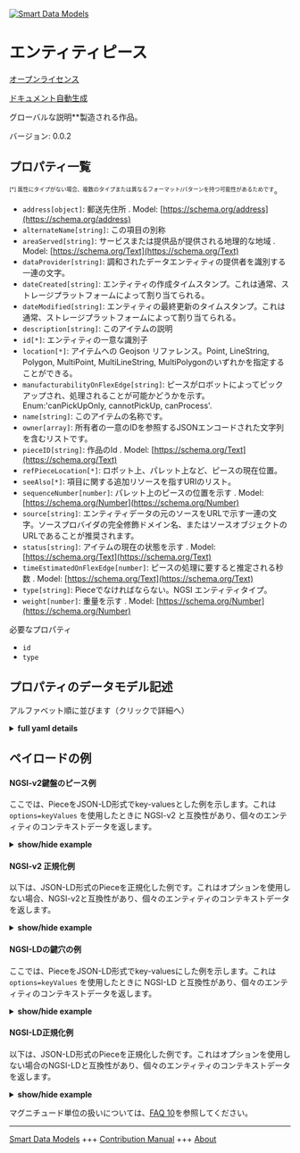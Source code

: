 <!-- 10-Header -->  
[![Smart Data Models](https://smartdatamodels.org/wp-content/uploads/2022/01/SmartDataModels_logo.png "Logo")](https://smartdatamodels.org)  
エンティティピース  
=========<!-- /10-Header -->  
<!-- 15-License -->  
[オープンライセンス](https://github.com/smart-data-models//dataModel.RoboticIndustrialActivities/blob/master/Piece/LICENSE.md)  
[ドキュメント自動生成](https://docs.google.com/presentation/d/e/2PACX-1vTs-Ng5dIAwkg91oTTUdt8ua7woBXhPnwavZ0FxgR8BsAI_Ek3C5q97Nd94HS8KhP-r_quD4H0fgyt3/pub?start=false&loop=false&delayms=3000#slide=id.gb715ace035_0_60)  
<!-- /15-License -->  
<!-- 20-Description -->  
グローバルな説明**製造される作品。  
バージョン: 0.0.2  
<!-- /20-Description -->  
<!-- 30-PropertiesList -->  

## プロパティ一覧  

<sup><sub>[*] 属性にタイプがない場合、複数のタイプまたは異なるフォーマット/パターンを持つ可能性があるためです</sub></sup>。  
- `address[object]`: 郵送先住所  . Model: [https://schema.org/address](https://schema.org/address)- `alternateName[string]`: この項目の別称  - `areaServed[string]`: サービスまたは提供品が提供される地理的な地域  . Model: [https://schema.org/Text](https://schema.org/Text)- `dataProvider[string]`: 調和されたデータエンティティの提供者を識別する一連の文字。  - `dateCreated[string]`: エンティティの作成タイムスタンプ。これは通常、ストレージプラットフォームによって割り当てられる。  - `dateModified[string]`: エンティティの最終更新のタイムスタンプ。これは通常、ストレージプラットフォームによって割り当てられる。  - `description[string]`: このアイテムの説明  - `id[*]`: エンティティの一意な識別子  - `location[*]`: アイテムへの Geojson リファレンス。Point, LineString, Polygon, MultiPoint, MultiLineString, MultiPolygonのいずれかを指定することができる。  - `manufacturabilityOnFlexEdge[string]`: ピースがロボットによってピックアップされ、処理されることが可能かどうかを示す。Enum:'canPickUpOnly, cannotPickUp, canProcess'.  - `name[string]`: このアイテムの名称です。  - `owner[array]`: 所有者の一意のIDを参照するJSONエンコードされた文字列を含むリストです。  - `pieceID[string]`: 作品のId  . Model: [https://schema.org/Text](https://schema.org/Text)- `refPieceLocation[*]`: ロボット上、パレット上など、ピースの現在位置。  - `seeAlso[*]`: 項目に関する追加リソースを指すURIのリスト。  - `sequenceNumber[number]`: パレット上のピースの位置を示す  . Model: [https://schema.org/Number](https://schema.org/Number)- `source[string]`: エンティティデータの元のソースをURLで示す一連の文字。ソースプロバイダの完全修飾ドメイン名、またはソースオブジェクトのURLであることが推奨されます。  - `status[string]`: アイテムの現在の状態を示す  . Model: [https://schema.org/Text](https://schema.org/Text)- `timeEstimatedOnFlexEdge[number]`: ピースの処理に要すると推定される秒数  . Model: [https://schema.org/Text](https://schema.org/Text)- `type[string]`: Pieceでなければならない。NGSI エンティティタイプ。  - `weight[number]`: 重量を示す  . Model: [https://schema.org/Number](https://schema.org/Number)<!-- /30-PropertiesList -->  
<!-- 35-RequiredProperties -->  
必要なプロパティ  
- `id`  - `type`  <!-- /35-RequiredProperties -->  
<!-- 40-RequiredProperties -->  
<!-- /40-RequiredProperties -->  
<!-- 50-DataModelHeader -->  
## プロパティのデータモデル記述  
アルファベット順に並びます（クリックで詳細へ）  
<!-- /50-DataModelHeader -->  
<!-- 60-ModelYaml -->  
<details><summary><strong>full yaml details</strong></summary>    
```yaml  
Piece:    
  description: 'A Piece to be manufactured.'    
  properties:    
    address:    
      description: 'The mailing address'    
      properties:    
        addressCountry:    
          description: 'Property. The country. For example, Spain. Model:''https://schema.org/addressCountry'''    
          type: string    
        addressLocality:    
          description: 'Property. The locality in which the street address is, and which is in the region. Model:''https://schema.org/addressLocality'''    
          type: string    
        addressRegion:    
          description: 'Property. The region in which the locality is, and which is in the country. Model:''https://schema.org/addressRegion'''    
          type: string    
        postOfficeBoxNumber:    
          description: 'Property. The post office box number for PO box addresses. For example, 03578. Model:''https://schema.org/postOfficeBoxNumber'''    
          type: string    
        postalCode:    
          description: 'Property. The postal code. For example, 24004. Model:''https://schema.org/https://schema.org/postalCode'''    
          type: string    
        streetAddress:    
          description: 'Property. The street address. Model:''https://schema.org/streetAddress'''    
          type: string    
      type: object    
      x-ngsi:    
        model: https://schema.org/address    
        type: Property    
    alternateName:    
      description: 'An alternative name for this item'    
      type: string    
      x-ngsi:    
        type: Property    
    areaServed:    
      description: 'The geographic area where a service or offered item is provided'    
      type: string    
      x-ngsi:    
        model: https://schema.org/Text    
        type: Property    
    dataProvider:    
      description: 'A sequence of characters identifying the provider of the harmonised data entity.'    
      type: string    
      x-ngsi:    
        type: Property    
    dateCreated:    
      description: 'Entity creation timestamp. This will usually be allocated by the storage platform.'    
      format: date-time    
      type: string    
      x-ngsi:    
        type: Property    
    dateModified:    
      description: 'Timestamp of the last modification of the entity. This will usually be allocated by the storage platform.'    
      format: date-time    
      type: string    
      x-ngsi:    
        type: Property    
    description:    
      description: 'A description of this item'    
      type: string    
      x-ngsi:    
        type: Property    
    id:    
      anyOf: &piece_-_properties_-_owner_-_items_-_anyof    
        - description: 'Property. Identifier format of any NGSI entity'    
          maxLength: 256    
          minLength: 1    
          pattern: ^[\w\-\.\{\}\$\+\*\[\]`|~^@!,:\\]+$    
          type: string    
        - description: 'Property. Identifier format of any NGSI entity'    
          format: uri    
          type: string    
      description: 'Unique identifier of the entity'    
      x-ngsi:    
        type: Property    
    location:    
      description: 'Geojson reference to the item. It can be Point, LineString, Polygon, MultiPoint, MultiLineString or MultiPolygon'    
      oneOf:    
        - description: 'GeoProperty. Geojson reference to the item. Point'    
          properties:    
            bbox:    
              items:    
                type: number    
              minItems: 4    
              type: array    
            coordinates:    
              items:    
                type: number    
              minItems: 2    
              type: array    
            type:    
              enum:    
                - Point    
              type: string    
          required:    
            - type    
            - coordinates    
          title: 'GeoJSON Point'    
          type: object    
        - description: 'GeoProperty. Geojson reference to the item. LineString'    
          properties:    
            bbox:    
              items:    
                type: number    
              minItems: 4    
              type: array    
            coordinates:    
              items:    
                items:    
                  type: number    
                minItems: 2    
                type: array    
              minItems: 2    
              type: array    
            type:    
              enum:    
                - LineString    
              type: string    
          required:    
            - type    
            - coordinates    
          title: 'GeoJSON LineString'    
          type: object    
        - description: 'GeoProperty. Geojson reference to the item. Polygon'    
          properties:    
            bbox:    
              items:    
                type: number    
              minItems: 4    
              type: array    
            coordinates:    
              items:    
                items:    
                  items:    
                    type: number    
                  minItems: 2    
                  type: array    
                minItems: 4    
                type: array    
              type: array    
            type:    
              enum:    
                - Polygon    
              type: string    
          required:    
            - type    
            - coordinates    
          title: 'GeoJSON Polygon'    
          type: object    
        - description: 'GeoProperty. Geojson reference to the item. MultiPoint'    
          properties:    
            bbox:    
              items:    
                type: number    
              minItems: 4    
              type: array    
            coordinates:    
              items:    
                items:    
                  type: number    
                minItems: 2    
                type: array    
              type: array    
            type:    
              enum:    
                - MultiPoint    
              type: string    
          required:    
            - type    
            - coordinates    
          title: 'GeoJSON MultiPoint'    
          type: object    
        - description: 'GeoProperty. Geojson reference to the item. MultiLineString'    
          properties:    
            bbox:    
              items:    
                type: number    
              minItems: 4    
              type: array    
            coordinates:    
              items:    
                items:    
                  items:    
                    type: number    
                  minItems: 2    
                  type: array    
                minItems: 2    
                type: array    
              type: array    
            type:    
              enum:    
                - MultiLineString    
              type: string    
          required:    
            - type    
            - coordinates    
          title: 'GeoJSON MultiLineString'    
          type: object    
        - description: 'GeoProperty. Geojson reference to the item. MultiLineString'    
          properties:    
            bbox:    
              items:    
                type: number    
              minItems: 4    
              type: array    
            coordinates:    
              items:    
                items:    
                  items:    
                    items:    
                      type: number    
                    minItems: 2    
                    type: array    
                  minItems: 4    
                  type: array    
                type: array    
              type: array    
            type:    
              enum:    
                - MultiPolygon    
              type: string    
          required:    
            - type    
            - coordinates    
          title: 'GeoJSON MultiPolygon'    
          type: object    
      x-ngsi:    
        type: GeoProperty    
    manufacturabilityOnFlexEdge:    
      description: 'Indicates if the Piece can be picked up by robot and be processed. Enum:''canPickUpOnly, cannotPickUp, canProcess'''    
      enum:    
        - canPickUpOnly    
        - cannotPickUp    
        - canProcess    
      type: string    
      x-ngsi:    
        type: Property    
    name:    
      description: 'The name of this item.'    
      type: string    
      x-ngsi:    
        type: Property    
    owner:    
      description: 'A List containing a JSON encoded sequence of characters referencing the unique Ids of the owner(s)'    
      items:    
        anyOf: *piece_-_properties_-_owner_-_items_-_anyof    
        description: 'Property. Unique identifier of the entity'    
      type: array    
      x-ngsi:    
        type: Property    
    pieceID:    
      description: 'The Id of the piece'    
      type: string    
      x-ngsi:    
        model: https://schema.org/Text    
        type: Property    
    refPieceLocation:    
      anyOf:    
        - description: 'Property. Identifier format of any NGSI entity'    
          maxLength: 256    
          minLength: 1    
          pattern: ^[\w\-\.\{\}\$\+\*\[\]`|~^@!,:\\]+$    
          type: string    
        - description: 'Property. Identifier format of any NGSI entity'    
          format: uri    
          type: string    
      description: 'Current location of a piece, on robot, on pallet, etc.'    
      x-ngsi:    
        type: Relationship    
    seeAlso:    
      description: 'list of uri pointing to additional resources about the item'    
      oneOf:    
        - items:    
            format: uri    
            type: string    
          minItems: 1    
          type: array    
        - format: uri    
          type: string    
      x-ngsi:    
        type: Property    
    sequenceNumber:    
      description: 'Indicates the position of the piece on a pallet'    
      type: number    
      x-ngsi:    
        model: https://schema.org/Number    
        type: Property    
    source:    
      description: 'A sequence of characters giving the original source of the entity data as a URL. Recommended to be the fully qualified domain name of the source provider, or the URL to the source object.'    
      type: string    
      x-ngsi:    
        type: Property    
    status:    
      description: 'Indicates the current status of the item'    
      enum:    
        - created    
        - inProcess    
        - finished    
      type: string    
      x-ngsi:    
        model: https://schema.org/Text    
        type: Property    
    timeEstimatedOnFlexEdge:    
      description: 'Number of seconds it is estimated to process the piece'    
      type: number    
      x-ngsi:    
        model: https://schema.org/Text    
        type: Property    
    type:    
      description: 'It has to be Piece. NGSI Entity type.'    
      enum:    
        - Piece    
      type: string    
      x-ngsi:    
        type: Property    
    weight:    
      description: 'Indicates the weight off the item'    
      type: number    
      x-ngsi:    
        model: https://schema.org/Number    
        type: Property    
  required:    
    - id    
    - type    
  type: object    
  x-derived-from: ""    
  x-disclaimer: 'Redistribution and use in source and binary forms, with or without modification, are permitted  provided that the license conditions are met. Copyleft (c) 2021 Contributors to Smart Data Models Program'    
  x-license-url: https://github.com/smart-data-models/dataModel.RoboticIndustrialActivities/blob/master/Piece/LICENSE.md    
  x-model-schema: https://smart-data-models.github.io/dataModel.RoboticIndustrialActivities/Pallet/schema.json    
  x-model-tags: ""    
  x-version: 0.0.2    
```  
</details>    
<!-- /60-ModelYaml -->  
<!-- 70-MiddleNotes -->  
<!-- /70-MiddleNotes -->  
<!-- 80-Examples -->  
## ペイロードの例  
#### NGSI-v2鍵盤のピース例  
ここでは、PieceをJSON-LD形式でkey-valuesとした例を示します。これは `options=keyValues` を使用したときに NGSI-v2 と互換性があり、個々のエンティティのコンテキストデータを返します。  
<details><summary><strong>show/hide example</strong></summary>    
```json  
{  
  "id": "Piece.0001",  
  "type": "Piece",  
  "pieceID": "0001",  
  "dateCreated": "2018-09-27T12:00:00Z",  
  "manufacturabilityOnFlexEdge" : "canPickUpOnly",  
  "timeEstimatedOnFlexEdge": 600,  
  "weight" : 37,  
  "sequenceNumber": 1,  
  "refPieceLocation": "Robot.DuoCutRobot",  
  "status": "created"  
}   
```  
</details>  
#### NGSI-v2 正規化例  
以下は、JSON-LD形式のPieceを正規化した例です。これはオプションを使用しない場合、NGSI-v2と互換性があり、個々のエンティティのコンテキストデータを返します。  
<details><summary><strong>show/hide example</strong></summary>    
```json  
{  
  "id": "urn:ngsi-ld:Piece:0001",  
  "type": "Piece",  
  "pieceID": {  
    "type": "Text",  
    "value": "0001"  
  },  
  "dateCreated": {  
    "type" : "DateTime",  
    "value": "2018-09-27T12:00:00Z"  
  },  
  "manufacturabilityOnFlexEdge":{  
      "type" : "Text",  
      "value": "CanPickUpOnly"  
  },  
  "timeEstimatedOnFlexEdge": {  
    "type" : "Number",  
    "value": "600"  
  },  
  "weight": {  
    "type" : "Number",  
    "value": 37  
  },  
  "weight": {  
    "type" : "sequenceNumber",  
    "value": 1  
  },  
  "refpieceLocation": {  
    "type" : "Text",  
    "value": "urn:ngsi-ld:Robot:DuoCutRobot"  
  },  
  "status": {  
    "type" : "Text",  
    "value": "Created"  
  }  
}   
```  
</details>  
#### NGSI-LDの鍵穴の例  
ここでは、PieceをJSON-LD形式でkey-valuesにした例を示します。これは `options=keyValues` を使用したときに NGSI-LD と互換性があり、個々のエンティティのコンテキストデータを返します。  
<details><summary><strong>show/hide example</strong></summary>    
```json  
{  
    "id": "urn:ngsi-ld:Piece:0001",  
    "type": "Piece",  
    "dateCreated": "2018-09-27T12:00:00Z",  
    "manufacturabilityOnFlexEdge": "canPickUpOnly",  
    "pieceID": "0001",  
    "refPieceLocation": "urn:ngsi-ld:Robot:DuoCutRobot",  
    "sequenceNumber": 1,  
    "status": "created",  
    "timeEstimatedOnFlexEdge": 600,  
    "weight": 37,  
    "@context": [  
        "https://raw.githubusercontent.com/smart-data-models/dataModel.RoboticIndustrialActivities/master/context.jsonld"  
    ]  
}  
```  
</details>  
#### NGSI-LD正規化例  
以下は、JSON-LD形式のPieceを正規化した例です。これはオプションを使用しない場合のNGSI-LDと互換性があり、個々のエンティティのコンテキストデータを返します。  
<details><summary><strong>show/hide example</strong></summary>    
```json  
{  
    "id": "urn:ngsi-ld:Piece:0001",  
    "type": "Piece",  
    "dateCreated": {  
        "type": "Property",  
        "value": {  
            "@type": "DateTime",  
            "@value": "2018-09-27T12:00:00Z"  
        }  
    },  
    "manufacturabilityOnFlexEdge": {  
        "type": "Property",  
        "value": "CanPickUpOnly"  
    },  
    "pieceID": {  
        "type": "Property",  
        "value": "0001"  
    },  
    "refPieceLocation": {  
        "type": "Relationship",  
        "object": "urn:ngsi-ld:Robot:DuoCutRobot"  
    },  
    "sequenceNumber": {  
        "type": "Property",  
        "value": 1  
    },  
    "status": {  
        "type": "Property",  
        "value": "Created"  
    },  
    "timeEstimatedOnFlexEdge": {  
        "type": "Property",  
        "value": "600"  
    },  
    "weight": {  
        "type": "Property",  
        "value": 37  
    },  
    "@context": [  
        "https://raw.githubusercontent.com/smart-data-models/dataModel.RoboticIndustrialActivities/master/context.jsonld"  
    ]  
}  
```  
</details><!-- /80-Examples -->  
<!-- 90-FooterNotes -->  
<!-- /90-FooterNotes -->  
<!-- 95-Units -->  
マグニチュード単位の扱いについては、[FAQ 10](https://smartdatamodels.org/index.php/faqs/)を参照してください。  
<!-- /95-Units -->  
<!-- 97-LastFooter -->  
---  
[Smart Data Models](https://smartdatamodels.org) +++ [Contribution Manual](https://bit.ly/contribution_manual) +++ [About](https://bit.ly/Introduction_SDM)<!-- /97-LastFooter -->  
